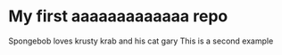 # My first aaaaaaaaaaaaa repo
Spongebob loves krusty krab and his cat gary 
This is a second example

